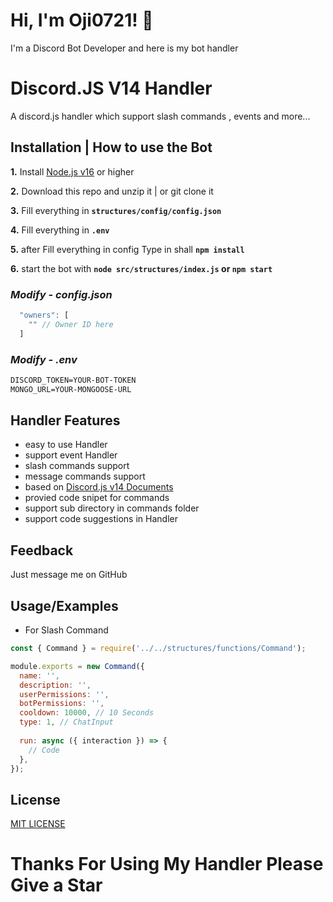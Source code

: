 
# Hi, I'm Oji0721! 👋


I'm a Discord Bot Developer and here is my bot handler


# Discord.JS V14 Handler

A discord.js handler which support slash commands , events and more...



## **Installation | How to use the Bot**

**1.** Install [Node.js v16](https://nodejs.org/en/) or higher

**2.** Download this repo and unzip it | or git clone it

**3.** Fill everything in **`structures/config/config.json`**

**4.** Fill everything in **`.env`**

**5.** after Fill everything in config Type in shall **`npm install`**

**6.** start the bot with **`node src/structures/index.js` or `npm start`**
<br/>

### _Modify - config.json_

```js
  "owners": [
    "" // Owner ID here
  ]
```

### _Modify - .env_

```txt
DISCORD_TOKEN=YOUR-BOT-TOKEN
MONGO_URL=YOUR-MONGOOSE-URL
```

## Handler Features

- easy to use Handler
- support event Handler
- slash commands support
- message commands support
- based on [Discord.js v14 Documents](https://deploy-preview-1011--discordjs-guide.netlify.app/additional-info/changes-in-v14.html)
- provied code snipet for commands
- support sub directory in commands folder
- support code suggestions in Handler


## Feedback

Just message me on GitHub


## Usage/Examples

- For Slash Command
```js
const { Command } = require('../../structures/functions/Command');

module.exports = new Command({
  name: '',
  description: '',
  userPermissions: '',
  botPermissions: '',
  cooldown: 10000, // 10 Seconds
  type: 1, // ChatInput
  
  run: async ({ interaction }) => {
    // Code
  },
});
```

## License

[MIT LICENSE](https://choosealicense.com/licenses/mit/)

# Thanks For Using My Handler Please Give a Star
